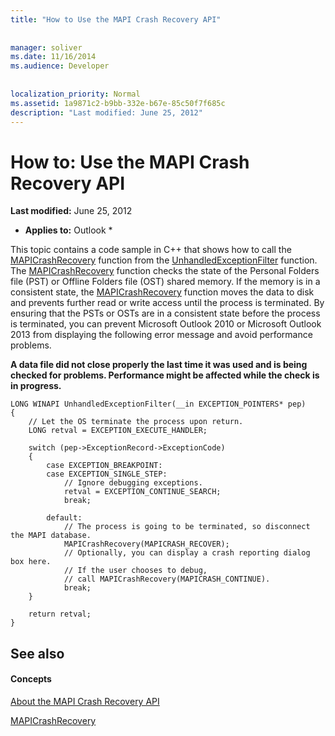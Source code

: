 ```yaml
---
title: "How to Use the MAPI Crash Recovery API"
 
 
manager: soliver
ms.date: 11/16/2014
ms.audience: Developer
 
 
localization_priority: Normal
ms.assetid: 1a9871c2-b9bb-332e-b67e-85c50f7f685c
description: "Last modified: June 25, 2012"
---
```


# How to: Use the MAPI Crash Recovery API

 **Last modified:** June 25, 2012 
  
 * **Applies to:** Outlook * 
  
This topic contains a code sample in C++ that shows how to call the [MAPICrashRecovery](mapicrashrecovery.md) function from the [UnhandledExceptionFilter](http://msdn.microsoft.com/en-us/library/ms681401%28VS.85%29.aspx) function. The [MAPICrashRecovery](mapicrashrecovery.md) function checks the state of the Personal Folders file (PST) or Offline Folders file (OST) shared memory. If the memory is in a consistent state, the [MAPICrashRecovery](mapicrashrecovery.md) function moves the data to disk and prevents further read or write access until the process is terminated. By ensuring that the PSTs or OSTs are in a consistent state before the process is terminated, you can prevent Microsoft Outlook 2010 or Microsoft Outlook 2013 from displaying the following error message and avoid performance problems. 
  
 **A data file did not close properly the last time it was used and is being checked for problems. Performance might be affected while the check is in progress.**
  
```
LONG WINAPI UnhandledExceptionFilter(__in EXCEPTION_POINTERS* pep) 
{ 
    // Let the OS terminate the process upon return. 
    LONG retval = EXCEPTION_EXECUTE_HANDLER; 
 
    switch (pep->ExceptionRecord->ExceptionCode) 
    { 
        case EXCEPTION_BREAKPOINT: 
        case EXCEPTION_SINGLE_STEP: 
            // Ignore debugging exceptions. 
            retval = EXCEPTION_CONTINUE_SEARCH; 
            break; 
 
        default: 
            // The process is going to be terminated, so disconnect the MAPI database. 
            MAPICrashRecovery(MAPICRASH_RECOVER); 
            // Optionally, you can display a crash reporting dialog box here. 
            // If the user chooses to debug,  
            // call MAPICrashRecovery(MAPICRASH_CONTINUE). 
            break; 
    } 
 
    return retval; 
}
```

## See also

#### Concepts

[About the MAPI Crash Recovery API](about-the-mapi-crash-recovery-api.md)
  
[MAPICrashRecovery](mapicrashrecovery.md)

